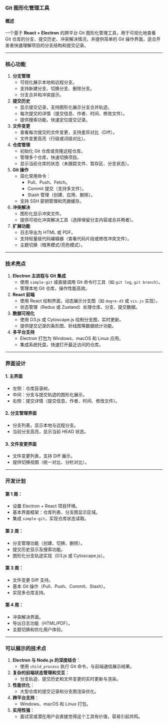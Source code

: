 ### **Git 图形化管理工具**

#### 概述

一个基于 **React + Electron** 的跨平台 Git 图形化管理工具，用于可视化地查看 Git 仓库的分支、提交历史、冲突解决情况，并提供简单的 Git 操作界面，适合开发者快速理解项目的分支结构和提交记录。

---

### **核心功能**

1. **分支管理**
   - 可视化展示本地和远程分支。
   - 支持新建分支、切换分支、删除分支。
   - 分支合并和冲突提示。
2. **提交历史**
   - 显示提交记录，支持图形化展示分支合并轨迹。
   - 每次提交的详情（提交信息、作者、时间、修改文件）。
   - 提供搜索功能，快速定位提交记录。
3. **文件变更**
   - 查看每次提交的文件变更，支持差异对比（Diff）。
   - 文件变更高亮（行级或词级对比）。
4. **仓库管理**
   - 初始化 Git 仓库或克隆远程仓库。
   - 管理多个仓库，快速切换项目。
   - 显示当前仓库的状态（未跟踪文件、暂存区、分支状态）。
5. **Git 操作**
   - 简化常用命令：
     - Pull、Push、Fetch。
     - Commit 提交（支持多文件）。
     - Stash 管理（创建、应用、删除）。
   - 支持 SSH 密钥管理和凭据缓存。
6. **冲突解决**
   - 图形化显示冲突文件。
   - 提供可视化冲突解决工具（选择保留分支内容或合并两者）。
7. **扩展功能**
   - 日志导出为 HTML 或 PDF。
   - 支持轻量级代码编辑器（查看代码片段或修改冲突文件）。
   - 主题切换（暗黑模式/亮色模式）。

---

### **技术亮点**

1. **Electron 主进程与 Git 集成**
   - 使用 `simple-git` 或直接调用 Git 命令行工具（如 `git log`, `git branch`）。
   - 管理本地 Git 仓库，操作性能高效。
2. **React 前端**
   - 使用 React 绘制界面，动态展示分支图（如 `dagre-d3` 或 `vis.js` 实现）。
   - 状态管理（Redux 或 Zustand）处理仓库、分支、提交数据。
3. **数据可视化**
   - 使用 D3.js 或 Cytoscape.js 绘制分支图，实时更新。
   - 提供提交记录的条形图、折线图等数据统计功能。
4. **多平台支持**
   - Electron 打包为 Windows、macOS 和 Linux 应用。
   - 集成系统托盘，快速打开最近访问的仓库。

---

### **界面设计**

#### 1. **主界面**

- 左侧：仓库目录树。
- 中间：分支与提交轨迹的图形化展示。
- 右侧：提交详情（提交信息、作者、时间、修改文件）。

#### 2. **分支管理界面**

- 分支列表，显示本地与远程分支。
- 当前分支高亮，显示当前 HEAD 状态。

#### 3. **文件变更界面**

- 文件变更列表，支持 Diff 展示。
- 提供切换视图（统一对比、分栏对比）。

---

### **开发计划**

#### 第 1 周：

- 设置 Electron + React 项目环境。
- 基本界面框架：仓库列表、分支图显示区域。
- 集成 `simple-git`，实现仓库状态读取。

#### 第 2 周：

- 分支管理功能（创建、切换、删除）。
- 提交历史显示及搜索功能。
- 图形化分支轨迹实现（D3.js 或 Cytoscape.js）。

#### 第 3 周：

- 文件变更 Diff 支持。
- 基本 Git 操作（Pull、Push、Commit、Stash）。
- 实现多仓库支持。

#### 第 4 周：

- 冲突解决界面。
- 导出日志功能（HTML/PDF）。
- 主题切换和优化用户体验。

---

### **可以展示的技术点**

1. **Electron 与 Node.js 的深度结合**：
   - 使用 `child_process` 执行 Git 命令，与前端通信展示结果。
2. **复杂的前端状态管理和交互**：
   - 分支轨迹、提交历史和文件变更的实时更新与渲染。
3. **性能优化**：
   - 大型仓库的提交记录和分支图渲染优化。
4. **跨平台支持**：
   - Windows、macOS 和 Linux 打包。
5. **实用性强**：
   - 面试官或潜在用户会直接觉得这个工具有价值，容易引起共鸣。
